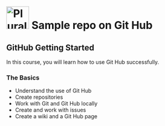 # <a href='http://pluralsight.com'><img src='https://www.pluralsight.com/content/dam/ps-nav-assets/product-logo/pluralsight-color-full-logo.png' height='60' alt='Pluralsite Logo' /></a> Sample repo on Git Hub


## GitHub Getting Started
In this course, you will learn how to use Git Hub successfully.

### The Basics
- Understand the use of Git Hub
- Create repositories
- Work with Git and Git Hub locally
- Create and work with issues
- Create a wiki and a Git Hub page
